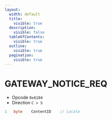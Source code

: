 ```yaml
---
layout:
  width: default
  title:
    visible: true
  description:
    visible: false
  tableOfContents:
    visible: true
  outline:
    visible: true
  pagination:
    visible: true
---
```


# GATEWAY\_NOTICE\_REQ

* Opcode `0x6104`
* Direction `C > S`

```csharp
1   byte    ContentID    // Locale
```

